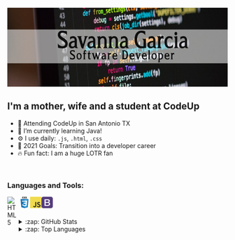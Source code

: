 <p align="center">
  <img height="180px" src="header2.jpg">
</p>

<h2> I'm a mother, wife and a student at CodeUp</h2>

- 🔭 Attending CodeUp in San Antonio TX
- 🌱 I’m currently learning Java!
- ⚙️ I use daily: `.js`, `.html`, `.css`
- 💎 2021 Goals: Transition into a developer career
- 🔥 Fun fact: I am a huge LOTR fan
<br />

### Languages and Tools:
<img align="left" alt="HTML5" width="26px" src="html5.png" />
<img align="left" alt="CSS3" width="26px" src="https://raw.githubusercontent.com/github/explore/80688e429a7d4ef2fca1e82350fe8e3517d3494d/topics/css/css.png" />
<img align="left" alt="JavaScript" width="26px" src="https://raw.githubusercontent.com/github/explore/80688e429a7d4ef2fca1e82350fe8e3517d3494d/topics/javascript/javascript.png" />
<img align="left" alt="GitHub" width="26px" src="https://raw.githubusercontent.com/github/explore/80688e429a7d4ef2fca1e82350fe8e3517d3494d/topics/bootstrap/bootstrap.png" />

<br /><br />
<details>
  <summary>:zap: GitHub Stats</summary>

  ![SavannaMarie's GitHub stats](https://github-readme-stats.vercel.app/api?username=SavannaMarie)

</details>

<details>
  <summary>:zap: Top Languages</summary>

  [![Top Langs](https://github-readme-stats.vercel.app/api/top-langs/?username=SavannaMarie&layout=compact)](https://github.com/SavannaMarie/github-readme-stats)

</details>

